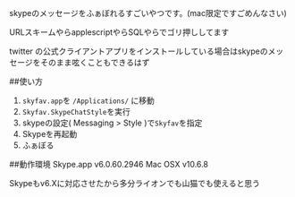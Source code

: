 skypeのメッセージをふぁぼれるすごいやつです。(mac限定ですごめんなさい)

URLスキームやらapplescriptやらSQLやらでゴリ押ししてます

twitter の公式クライアントアプリをインストールしている場合はskypeのメッセージをそのまま呟くこともできるはず

##使い方
1. `skyfav.app`を `/Applications/` に移動
2. `Skyfav.SkypeChatStyle`を実行
3. skypeの設定( Messaging > Style )で`Skyfav`を指定
4. Skypeを再起動
5. ふぁぼる

##動作環境
Skype.app v6.0.60.2946
Mac OSX v10.6.8

Skypeもv6.Xに対応させたから多分ライオンでも山猫でも使えると思う
